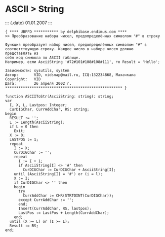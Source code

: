 ASCII \> String
===============

::: {.date}
01.01.2007
:::

    { **** UBPFD *********** by delphibase.endimus.com ****
    >> Преобразование набора чисел, предопределённых символом "#" в строку
     
    Функция преобразует набор чисел, предопределённых символом "#" в
    соответствующую строку. Каждое число в наборе чисел должно представлять из
    себя код символа по ASCII таблице.
    Например, если AsciiString '#72#101#108#108#111', то Result = 'Hello';
     
    Зависимости: sysutils, system
    Автор:       VID, vidsnap@mail.ru, ICQ:132234868, Махачкала
    Copyright:   VID
    Дата:        26 апреля 2002 г.
    ***************************************************** }
     
    function ASCIIToStr(AsciiString: string): string;
    var
      I, X, L, Lastpos: Integer;
      CurDIGChar, CurrAddChar, RS: string;
    begin
      RESULT := '';
      L := Length(AsciiString);
      if L = 0 then
        Exit;
      X := 0;
      LASTPOS := 1;
      repeat
        I := X;
        CurDIGChar := '';
        repeat
          I := I + 1;
          if AsciiString[I] <> '#' then
            CurDIGChar := CurDIGChar + AsciiString[I];
        until (AsciiString[I] = '#') or (i = l);
        X := I;
        if CurDIGChar <> '' then
        begin
          try
            CurrAddChar := CHR(STRTOINT(CurDIGChar));
          except CurrAddChar := '';
          end;
          Insert(CurrAddChar, RS, lastpos);
          LastPos := LastPos + Length(CurrAddChar);
        end;
      until (X >= L) or (I >= L);
      Result := RS;
    end;
     
